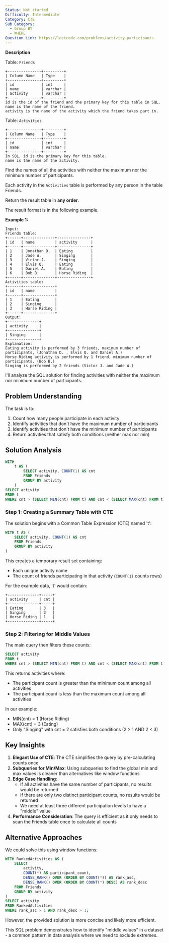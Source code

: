 ```yaml
---
Status: Not started
Difficulty: Intermediate
Category: CTE
Sub Category:
  - Group BY
  - WHERE
Question Link: https://leetcode.com/problems/activity-participants
---
```

**Description**

Table: `Friends`

```Plain
+---------------+---------+
| Column Name   | Type    |
+---------------+---------+
| id            | int     |
| name          | varchar |
| activity      | varchar |
+---------------+---------+
id is the id of the friend and the primary key for this table in SQL.
name is the name of the friend.
activity is the name of the activity which the friend takes part in.
```

Table: `Activities`

```Plain
+---------------+---------+
| Column Name   | Type    |
+---------------+---------+
| id            | int     |
| name          | varchar |
+---------------+---------+
In SQL, id is the primary key for this table.
name is the name of the activity.
```

Find the names of all the activities with neither the maximum nor the minimum number of participants.

Each activity in the `Activities` table is performed by any person in the table Friends.

Return the result table in **any order**.

The result format is in the following example.

**Example 1:**

```Plain
Input:
Friends table:
+------+--------------+---------------+
| id   | name         | activity      |
+------+--------------+---------------+
| 1    | Jonathan D.  | Eating        |
| 2    | Jade W.      | Singing       |
| 3    | Victor J.    | Singing       |
| 4    | Elvis Q.     | Eating        |
| 5    | Daniel A.    | Eating        |
| 6    | Bob B.       | Horse Riding  |
+------+--------------+---------------+
Activities table:
+------+--------------+
| id   | name         |
+------+--------------+
| 1    | Eating       |
| 2    | Singing      |
| 3    | Horse Riding |
+------+--------------+
Output:
+--------------+
| activity     |
+--------------+
| Singing      |
+--------------+
Explanation:
Eating activity is performed by 3 friends, maximum number of participants, (Jonathan D. , Elvis Q. and Daniel A.)
Horse Riding activity is performed by 1 friend, minimum number of participants, (Bob B.)
Singing is performed by 2 friends (Victor J. and Jade W.)
```

I'll analyze the SQL solution for finding activities with neither the maximum nor minimum number of participants.

## Problem Understanding

The task is to:

1. Count how many people participate in each activity
2. Identify activities that don't have the maximum number of participants
3. Identify activities that don't have the minimum number of participants
4. Return activities that satisfy both conditions (neither max nor min)

## Solution Analysis

```SQL
WITH
    t AS (
        SELECT activity, COUNT(1) AS cnt
        FROM Friends
        GROUP BY activity
    )
SELECT activity
FROM t
WHERE cnt > (SELECT MIN(cnt) FROM t) AND cnt < (SELECT MAX(cnt) FROM t);
```

### Step 1: Creating a Summary Table with CTE

The solution begins with a Common Table Expression (CTE) named 't':

```SQL
WITH t AS (
    SELECT activity, COUNT(1) AS cnt
    FROM Friends
    GROUP BY activity
)
```

This creates a temporary result set containing:

- Each unique activity name
- The count of friends participating in that activity (`COUNT(1)` counts rows)

For the example data, 't' would contain:

```Plain
+--------------+-----+
| activity     | cnt |
+--------------+-----+
| Eating       | 3   |
| Singing      | 2   |
| Horse Riding | 1   |
+--------------+-----+
```

### Step 2: Filtering for Middle Values

The main query then filters these counts:

```SQL
SELECT activity
FROM t
WHERE cnt > (SELECT MIN(cnt) FROM t) AND cnt < (SELECT MAX(cnt) FROM t);
```

This returns activities where:

- The participant count is greater than the minimum count among all activities
- The participant count is less than the maximum count among all activities

In our example:

- MIN(cnt) = 1 (Horse Riding)
- MAX(cnt) = 3 (Eating)
- Only "Singing" with cnt = 2 satisfies both conditions (2 > 1 AND 2 < 3)

## Key Insights

1. **Elegant Use of CTE**: The CTE simplifies the query by pre-calculating counts once
2. **Subqueries for Min/Max**: Using subqueries to find the global min and max values is cleaner than alternatives like window functions
3. **Edge Case Handling**:
    - If all activities have the same number of participants, no results would be returned
    - If there are only two distinct participant counts, no results would be returned
    - We need at least three different participation levels to have a "middle" value
4. **Performance Consideration**: The query is efficient as it only needs to scan the Friends table once to calculate all counts

## Alternative Approaches

We could solve this using window functions:

```SQL
WITH RankedActivities AS (
    SELECT
        activity,
        COUNT(*) AS participant_count,
        DENSE_RANK() OVER (ORDER BY COUNT(*)) AS rank_asc,
        DENSE_RANK() OVER (ORDER BY COUNT(*) DESC) AS rank_desc
    FROM Friends
    GROUP BY activity
)
SELECT activity
FROM RankedActivities
WHERE rank_asc > 1 AND rank_desc > 1;
```

However, the provided solution is more concise and likely more efficient.

This SQL problem demonstrates how to identify "middle values" in a dataset - a common pattern in data analysis where we need to exclude extremes.